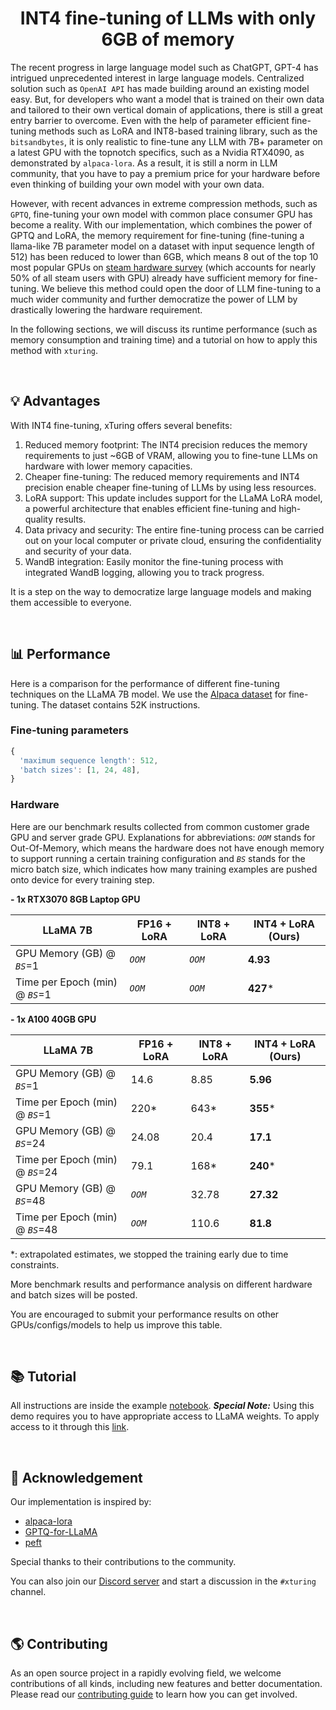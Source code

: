 <h1 align="center">INT4 fine-tuning of LLMs with only 6GB of memory</h1>

The recent progress in large language model such as ChatGPT, GPT-4 has intrigued unprecedented interest in large language models. Centralized solution such as `OpenAI API` has made building around an existing model easy. But, for developers who want a model that is trained on their own data and tailored to their own vertical domain of applications, there is still a great entry barrier to overcome. Even with the help of parameter efficient fine-tuning methods such as LoRA and INT8-based training library, such as the `bitsandbytes`, it is only realistic to fine-tune any LLM with 7B+ parameter on a latest GPU with the topnotch specifics, such as a Nvidia RTX4090, as demonstrated by `alpaca-lora`. As a result, it is still a norm in LLM community, that you have to pay a premium price for your hardware before even thinking of building your own model with your own data.

However, with recent advances in extreme compression methods, such as `GPTQ`, fine-tuning your own model with common place consumer GPU has become a reality. With our implementation, which combines the power of GPTQ and LoRA, the memory requirement for fine-tuning (fine-tuning a llama-like 7B parameter model on a dataset with input sequence length of 512) has been reduced to lower than 6GB, which means 8 out of the top 10 most popular GPUs on [steam hardware survey](https://store.steampowered.com/hwsurvey/videocard/) (which accounts for nearly 50% of all steam users with GPU) already have sufficient memory for fine-tuning. We believe this method could open the door of LLM fine-tuning to a much wider community and further democratize the power of LLM by drastically lowering the hardware requirement.

In the following sections, we will discuss its runtime performance (such as memory consumption and training time) and a tutorial on how to apply this method with `xturing`.

<br>

## 💡 Advantages

With INT4 fine-tuning, xTuring offers several benefits:

1. Reduced memory footprint: The INT4 precision reduces the memory requirements to just ~6GB of VRAM, allowing you to fine-tune LLMs on hardware with lower memory capacities.
2. Cheaper fine-tuning: The reduced memory requirements and INT4 precision enable cheaper fine-tuning of LLMs by using less resources.
3. LoRA support: This update includes support for the LLaMA LoRA model, a powerful architecture that enables efficient fine-tuning and high-quality results.
4. Data privacy and security: The entire fine-tuning process can be carried out on your local computer or private cloud, ensuring the confidentiality and security of your data.
5. WandB integration: Easily monitor the fine-tuning process with integrated WandB logging, allowing you to track progress.

It is a step on the way to democratize large language models and making them accessible to everyone.

<br>

## 📊 Performance

Here is a comparison for the performance of different fine-tuning techniques on the LLaMA 7B model. We use the [Alpaca dataset](examples/llama/alpaca_data/) for fine-tuning. The dataset contains 52K instructions.

### Fine-tuning parameters

```javascript
{
  'maximum sequence length': 512,
  'batch sizes': [1, 24, 48],
}
```
### Hardware

Here are our benchmark results collected from common customer grade GPU and server grade GPU. Explanations for abbreviations: _`OOM`_ stands for Out-Of-Memory, which means the hardware does not have enough memory to support running a certain training configuration and _`BS`_ stands for the micro batch size, which indicates how many training examples are pushed onto device for every training step.

**- 1x RTX3070 8GB Laptop GPU**

|      LLaMA 7B      | FP16 + LoRA | INT8 + LoRA  | INT4 + LoRA (Ours) |
| --- | --- | --- | --- |
| GPU Memory (GB) @ _`BS`_=1 | _`OOM`_ | _`OOM`_ |  **4.93** |
| Time per Epoch (min) @ _`BS`_=1 | _`OOM`_ | _`OOM`_ | **427*** |

**- 1x A100 40GB GPU**

|      LLaMA 7B      | FP16 + LoRA | INT8 + LoRA  | INT4 + LoRA (Ours) |
| --- | --- | --- | --- |
| GPU Memory (GB) @ _`BS`_=1 |  14.6 |  8.85 |  **5.96** |
| Time per Epoch (min) @ _`BS`_=1 |   220* |  643* | **355*** |
| GPU Memory (GB) @ _`BS`_=24 |  24.08 |  20.4 |  **17.1** |
| Time per Epoch (min) @ _`BS`_=24 | 79.1 | 168*  | **240*** |
| GPU Memory (GB) @ _`BS`_=48 | _`OOM`_ |  32.78 |  **27.32** |
| Time per Epoch (min) @ _`BS`_=48 | _`OOM`_ |   110.6 |   **81.8** |

*: extrapolated estimates, we stopped the training early due to time constraints.

More benchmark results and performance analysis on different hardware and batch sizes will be posted.

You are encouraged to submit your performance results on other GPUs/configs/models to help us improve this table.

<br>

## 📚 Tutorial

All instructions are inside the example [notebook](LLaMA_lora_int4.ipynb). **_Special Note:_** Using this demo requires you to have appropriate access to LLaMA weights. To apply access to it through this [link](https://docs.google.com/forms/d/e/1FAIpQLSfqNECQnMkycAp2jP4Z9TFX0cGR4uf7b_fBxjY_OjhJILlKGA/viewform).

<br>

## 🤝 Acknowledgement
Our implementation is inspired by:
- [alpaca-lora](https://github.com/tloen/alpaca-lora)
- [GPTQ-for-LLaMA](https://github.com/qwopqwop200/GPTQ-for-LLaMa)
- [peft](https://github.com/huggingface/peft)

Special thanks to their contributions to the community.

You can also join our [Discord server](https://discord.gg/TgHXuSJEk6) and start a discussion in the `#xturing` channel.

<br>

## 🌎 Contributing
As an open source project in a rapidly evolving field, we welcome contributions of all kinds, including new features and better documentation. Please read our [contributing guide](CONTRIBUTING.md) to learn how you can get involved.
